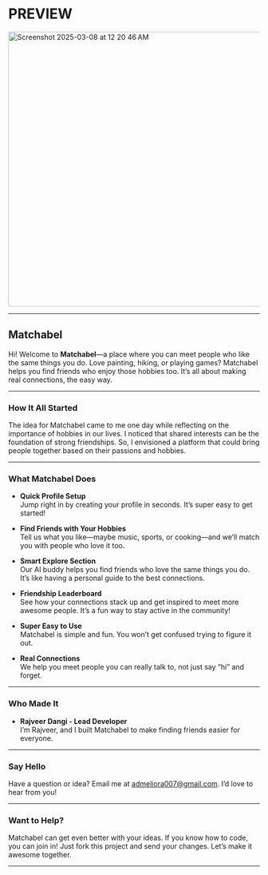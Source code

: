 # PREVIEW

[<img width="550" alt="Screenshot 2025-03-08 at 12 20 46 AM" src="https://github.com/user-attachments/assets/7e211bed-ef16-4464-aee5-b3555d1ee7a2" />
](https://rajveer-07.github.io/matchable/)

---

## Matchabel

Hi! Welcome to **Matchabel**—a place where you can meet people who like the same things you do. Love painting, hiking, or playing games? Matchabel helps you find friends who enjoy those hobbies too. It’s all about making real connections, the easy way.

---

### How It All Started

The idea for Matchabel came to me one day while reflecting on the importance of hobbies in our lives. I noticed that shared interests can be the foundation of strong friendships. So, I envisioned a platform that could bring people together based on their passions and hobbies.

---

### What Matchabel Does

- **Quick Profile Setup**  
  Jump right in by creating your profile in seconds. It’s super easy to get started!

- **Find Friends with Your Hobbies**  
  Tell us what you like—maybe music, sports, or cooking—and we’ll match you with people who love it too.

- **Smart Explore Section**  
  Our AI buddy helps you find friends who love the same things you do. It’s like having a personal guide to the best connections.

- **Friendship Leaderboard**  
  See how your connections stack up and get inspired to meet more awesome people. It’s a fun way to stay active in the community!

- **Super Easy to Use**  
  Matchabel is simple and fun. You won’t get confused trying to figure it out.

- **Real Connections**  
  We help you meet people you can really talk to, not just say “hi” and forget.
---

### Who Made It

- **Rajveer Dangi - Lead Developer**  
  I’m Rajveer, and I built Matchabel to make finding friends easier for everyone.

---

### Say Hello

Have a question or idea? Email me at [admeliora007@gmail.com](mailto:admeliora007@gmail.com). I’d love to hear from you!

---

### Want to Help?

Matchabel can get even better with your ideas. If you know how to code, you can join in! Just fork this project and send your changes. Let’s make it awesome together.

---

